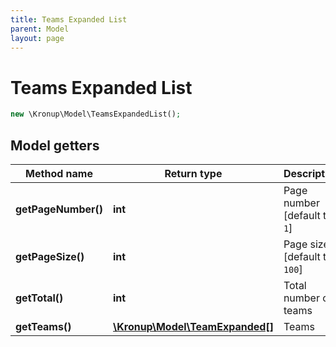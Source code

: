 ```yaml
---
title: Teams Expanded List
parent: Model
layout: page
---
```


# Teams Expanded List

```php
new \Kronup\Model\TeamsExpandedList();
```

## Model getters

Method name | Return type | Description
------------ | ------------- | -------------
**getPageNumber()** | **int** | Page number   [default to `1`]
**getPageSize()** | **int** | Page size   [default to `100`]
**getTotal()** | **int** | Total number of teams
**getTeams()** | [**\Kronup\Model\TeamExpanded[]**](../TeamExpanded) | Teams

